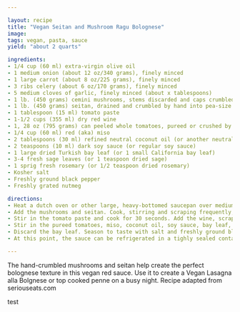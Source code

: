 ```yaml
---

layout: recipe
title: "Vegan Seitan and Mushroom Ragu Bolognese"
image: 
tags: vegan, pasta, sauce
yield: "about 2 quarts"

ingredients:
- 1/4 cup (60 ml) extra-virgin olive oil
- 1 medium onion (about 12 oz/340 grams), finely minced
- 1 large carrot (about 8 oz/225 grams), finely minced
- 3 ribs celery (about 6 oz/170 grams), finely minced
- 5 medium cloves of garlic, finely minced (about x tablespoons)
- 1 lb. (450 grams) cemini mushrooms, stems discarded and caps crumbled by hand into pea-size morsels
- 1 lb. (450 grams) seitan, drained and crumbled by hand into pea-size morsels
- 1 tablespoon (15 ml) tomato paste
- 1-1/2 cups (355 ml) dry red wine
- 1, 28 oz (795 grams) can peeled whole tomatoes, pureed or crushed by hand
- 1/4 cup (60 ml) red (aka) miso
- 2 tablespoons (30 ml) refined neutral coconut oil (or another neutral oil like canola, safflower or peanut)
- 2 teaspoons (10 ml) dark soy sauce (or regular soy sauce)
- 1 large dried Turkish bay leaf (or 1 small California bay leaf)
- 3-4 fresh sage leaves (or 1 teaspoon dried sage)
- 1 sprig fresh rosemary (or 1/2 teaspoon dried rosemary)
- Kosher salt
- Freshly ground black pepper
- Freshly grated nutmeg

directions:
- Heat a dutch oven or other large, heavy-bottomed saucepan over medium-high heat. When the pan is hot, add the olive oil. Heat until shimmering. Add the onion, carrot, and celery. Cook, stirring and scraping frequently, until the onion is just beginning to turn golden, about 7 minutes. Add the garlic and cook until fragrant, about 1 minute more.
- Add the mushrooms and seitan. Cook, stirring and scraping frequently, until the water in the mushrooms and seitan evaporates and a light brown film begins to develop on the bottom of the pot, about x minutes.
- Stir in the tomato paste and cook for 30 seconds. Add the wine, scraping up any browned bits from the bottom of the pot, and bring to a boil. Reduce the heat and simmer until the wine has nearly evaporated and no longer smells of alcohol, about 5 minutes.
- Stir in the pureed tomatoes, miso, coconut oil, soy sauce, bay leaf, sage, and rosemary. Bring the mixture back to a simmer and cook until the sauce has reduced and thickened, about 30 minutes.
- Discard the bay leaf. Season to taste with salt and freshly ground black pepper. Stir in a few scrapings of nutmeg.
- At this point, the sauce can be refrigerated in a tighly sealed container for about a week or frozen for up to 3 months. Reheat before proceeding to make Vegan Lasagna alla Bolognese.

---
```


The hand-crumbled mushrooms and seitan help create the perfect bolognese texture in this vegan red sauce. Use it to create a Vegan Lasagna alla Bolgnese or top cooked penne on a busy night. Recipe adapted from seriouseats.com

test
